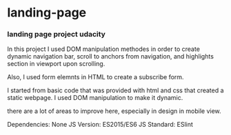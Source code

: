 # landing-page
### landing page project udacity

In this project I used DOM manipulation methodes in order to create dynamic navigation bar, scroll to anchors from navigation, and highlights section in viewport upon scrolling.

Also, I used form elemnts in HTML to create a subscribe form.

I started from basic code that was provided with html and css that created a static webpage. I used DOM manipulation to make it dynamic.

there are a lot of areas to improve here, especially in design in mobile view.

Dependencies: None JS Version: ES2015/ES6 JS Standard: ESlint
